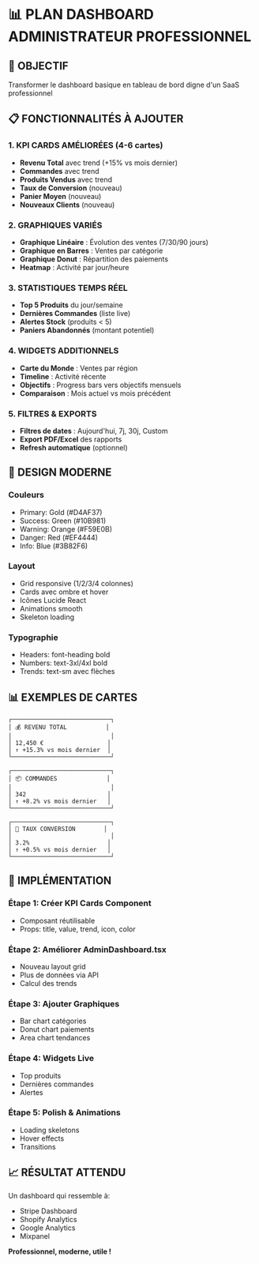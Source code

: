 # 📊 PLAN DASHBOARD ADMINISTRATEUR PROFESSIONNEL

## 🎯 OBJECTIF
Transformer le dashboard basique en tableau de bord digne d'un SaaS professionnel

## 📋 FONCTIONNALITÉS À AJOUTER

### 1. KPI CARDS AMÉLIORÉES (4-6 cartes)
- **Revenu Total** avec trend (+15% vs mois dernier)
- **Commandes** avec trend
- **Produits Vendus** avec trend
- **Taux de Conversion** (nouveau)
- **Panier Moyen** (nouveau)
- **Nouveaux Clients** (nouveau)

### 2. GRAPHIQUES VARIÉS
- **Graphique Linéaire** : Évolution des ventes (7/30/90 jours)
- **Graphique en Barres** : Ventes par catégorie
- **Graphique Donut** : Répartition des paiements
- **Heatmap** : Activité par jour/heure

### 3. STATISTIQUES TEMPS RÉEL
- **Top 5 Produits** du jour/semaine
- **Dernières Commandes** (liste live)
- **Alertes Stock** (produits < 5)
- **Paniers Abandonnés** (montant potentiel)

### 4. WIDGETS ADDITIONNELS
- **Carte du Monde** : Ventes par région
- **Timeline** : Activité récente
- **Objectifs** : Progress bars vers objectifs mensuels
- **Comparaison** : Mois actuel vs mois précédent

### 5. FILTRES & EXPORTS
- **Filtres de dates** : Aujourd'hui, 7j, 30j, Custom
- **Export PDF/Excel** des rapports
- **Refresh automatique** (optionnel)

## 🎨 DESIGN MODERNE

### Couleurs
- Primary: Gold (#D4AF37)
- Success: Green (#10B981)
- Warning: Orange (#F59E0B)
- Danger: Red (#EF4444)
- Info: Blue (#3B82F6)

### Layout
- Grid responsive (1/2/3/4 colonnes)
- Cards avec ombre et hover
- Icônes Lucide React
- Animations smooth
- Skeleton loading

### Typographie
- Headers: font-heading bold
- Numbers: text-3xl/4xl bold
- Trends: text-sm avec flèches

## 📊 EXEMPLES DE CARTES

```
┌────────────────────────────┐
│ 💰 REVENU TOTAL           │
│                            │
│ 12,450 €                  │
│ ↑ +15.3% vs mois dernier  │
└────────────────────────────┘

┌────────────────────────────┐
│ 📦 COMMANDES              │
│                            │
│ 342                       │
│ ↑ +8.2% vs mois dernier   │
└────────────────────────────┘

┌────────────────────────────┐
│ 🎯 TAUX CONVERSION        │
│                            │
│ 3.2%                      │
│ ↑ +0.5% vs mois dernier   │
└────────────────────────────┘
```

## 🚀 IMPLÉMENTATION

### Étape 1: Créer KPI Cards Component
- Composant réutilisable
- Props: title, value, trend, icon, color

### Étape 2: Améliorer AdminDashboard.tsx
- Nouveau layout grid
- Plus de données via API
- Calcul des trends

### Étape 3: Ajouter Graphiques
- Bar chart catégories
- Donut chart paiements
- Area chart tendances

### Étape 4: Widgets Live
- Top produits
- Dernières commandes
- Alertes

### Étape 5: Polish & Animations
- Loading skeletons
- Hover effects
- Transitions

## 📈 RÉSULTAT ATTENDU

Un dashboard qui ressemble à:
- Stripe Dashboard
- Shopify Analytics
- Google Analytics
- Mixpanel

**Professionnel, moderne, utile !**
